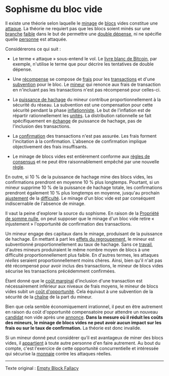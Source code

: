 Sophisme du bloc vide
=====================

Il existe une théorie selon laquelle le [minage](ch101-glossary.md#mine) de [blocs](ch101-glossary.md#bloc) vides constitue une [attaque](ch101-glossary.md#attaque). La théorie ne requiert pas que les blocs soient minés sur une [branche](ch101-glossary.md#branche) [faible](ch101-glossary.md#faible) dans le but de permettre une [double dépense](ch101-glossary.md#double-dépense), ni ne spécifie quelle [personne](ch101-glossary.md#personne) est attaquée.

Considérerons ce qui suit :

* Le terme « attaque » sous-entend le vol. Le [livre blanc de Bitcoin](https://bitcoin.org/bitcoin.pdf), par exemple, n'utilise le terme que pour décrire les tentatives de double dépense.

* Une [récompense](ch101-glossary.md#récompense) se compose de [frais](ch101-glossary.md#frais) pour les [transactions](ch101-glossary.md#transaction) et d'une [subvention](ch101-glossary.md#subvention) pour le bloc. Le [mineur](ch101-glossary.md#mineur) qui renonce aux frais de transaction en n'incluant pas les transactions n'est pas récompensé pour celles-ci.

* La [puissance de hachage](ch101-glossary.md#puissance-de-hachage) du mineur contribue proportionnellement à la sécurité du réseau. La subvention est une compensation pour cette sécurité pendant la phase [inflationniste](ch101-glossary.md#inflation). Le but de l'inflation est de répartir rationnellement les [unités](ch101-glossary.md#unité). La distribution rationnelle se fait spécifiquement en [échange](ch101-glossary.md#échange) de puissance de hachage, pas de l'inclusion des transactions.

* La [confirmation](ch101-glossary.md#confirmation) des transactions n'est pas assurée. Les frais forment l'incitation à la confirmation. L'absence de confirmation implique objectivement des frais insuffisants.

* Le minage de blocs vides est entièrement conforme aux [règles de consensus](ch101-glossary.md#règles-de-consensus) et ne peut être raisonnablement empêché par une nouvelle [règle](ch101-glossary.md#règle).

En outre, si 10 % de la puissance de hachage mine des blocs vides, les confirmations prendront en moyenne 10 % plus longtemps. Pourtant, si un mineur supprime 10 % de la puissance de hachage totale, les confirmations prendront également 10 % plus longtemps en moyenne, jusqu'au prochain [ajustement](ch101-glossary.md#ajustement) de la [difficulté](ch101-glossary.md#difficulté). Le minage d'un bloc vide est par conséquent indiscernable de l'absence de minage.

Il vaut la peine d'explorer la source du sophisme. En raison de la [Propriété de somme nulle](ch032-zero-sum-property.md), on peut supposer que le minage d'un bloc vide retire « injustement » l'opportunité de confirmation des transactions.

Un mineur engage des capitaux dans le minage, produisant de la puissance de hachage. En mettant à part les [effets du regroupement](ch039-pooling-pressure-risk.md), le mineur est subventionné proportionnellement au taux de hachage. Sans ce [travail](ch101-glossary.md#travail), d'autres mineurs produiraient le même nombre moyen de blocs à une difficulté proportionnellement plus faible. En d'autres termes, les attaques *réelles* seraient proportionnellement moins chères. Ainsi, bien qu'il n'ait pas été récompensé pour avoir inclus des transactions, le mineur de blocs vides sécurise les transactions précédemment confirmées.

Étant donné que le [coût marginal](https://fr.wikipedia.org/wiki/Co%C3%BBt_marginal) d'inclusion d'une transaction est nécessairement inférieur aux niveaux de frais moyens, le mineur de blocs vides subit un [coût d'opportunité](https://fr.wikipedia.org/wiki/Co%C3%BBt_d%27opportunit%C3%A9). Cela équivaut à une subvention de la sécurité de la [chaîne](ch101-glossary.md#chaîne) de la part du mineur.

Bien que cela semble économiquement irrationnel, il peut en être autrement en raison du coût d'opportunité compensatoire pour attendre un nouveau [candidat](ch101-glossary.md#candidat) non vide après une [annonce](ch101-glossary.md#annonce). **Dans la mesure où il réduit les coûts des mineurs, le minage de blocs vides ne peut avoir aucun impact sur les frais ou sur le taux de confirmation.** La théorie est donc invalide.

Si un mineur donné peut considérer qu’il est avantageux de miner des blocs vides, il [appartient](ch101-glossary.md#pouvoir) à toute autre personne d'en faire autrement. Au bout du compte, c'est l'exercice de cette opportunité concurrentielle et intéressée qui sécurise la [monnaie](ch101-glossary.md#monnaie) contre les attaques réelles.

---

Texte original : [Empty Block Fallacy](https://github.com/libbitcoin/libbitcoin-system/wiki/Empty-Block-Fallacy)